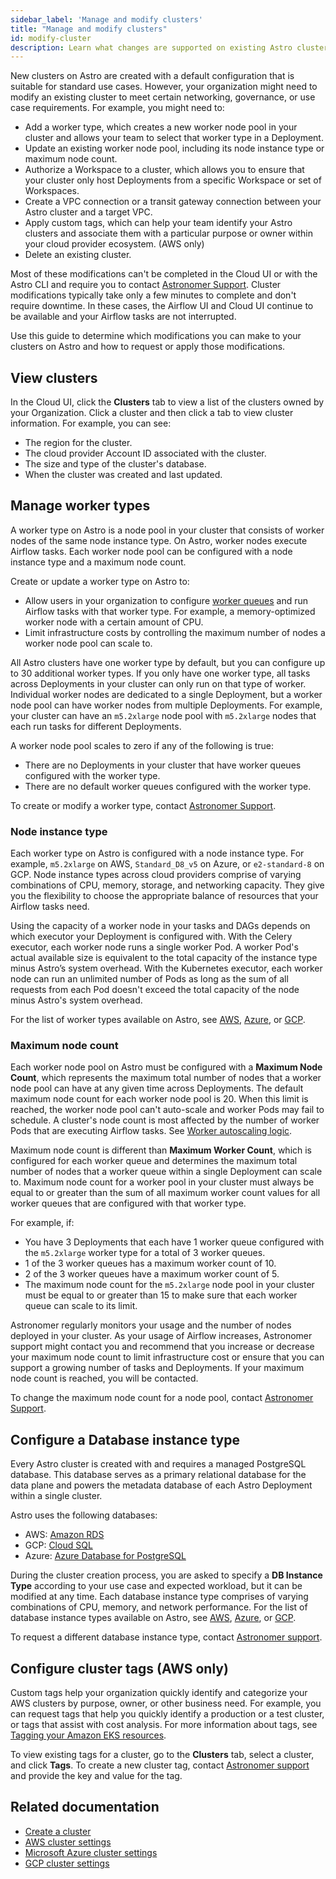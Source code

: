 ```yaml
---
sidebar_label: 'Manage and modify clusters'
title: "Manage and modify clusters"
id: modify-cluster
description: Learn what changes are supported on existing Astro clusters.
---
```


New clusters on Astro are created with a default configuration that is suitable for standard use cases. However, your organization might need to modify an existing cluster to meet certain networking, governance, or use case requirements. For example, you might need to:

- Add a worker type, which creates a new worker node pool in your cluster and allows your team to select that worker type in a Deployment.
- Update an existing worker node pool, including its node instance type or maximum node count.
- Authorize a Workspace to a cluster, which allows you to ensure that your cluster only host Deployments from a specific Workspace or set of Workspaces.
- Create a VPC connection or a transit gateway connection between your Astro cluster and a target VPC.
- Apply custom tags, which can help your team identify your Astro clusters and associate them with a particular purpose or owner within your cloud provider ecosystem. (AWS only)
- Delete an existing cluster.

Most of these modifications can't be completed in the Cloud UI or with the Astro CLI and require you to contact [Astronomer Support](https://cloud.astronomer.io/support). Cluster modifications typically take only a few minutes to complete and don't require downtime. In these cases, the Airflow UI and Cloud UI continue to be available and your Airflow tasks are not interrupted.

Use this guide to determine which modifications you can make to your clusters on Astro and how to request or apply those modifications.

## View clusters

In the Cloud UI, click the **Clusters** tab to view a list of the clusters owned by your Organization. Click a cluster and then click a tab to view cluster information. For example, you can see:

- The region for the cluster.
- The cloud provider Account ID associated with the cluster.
- The size and type of the cluster's database.
- When the cluster was created and last updated.

## Manage worker types

A worker type on Astro is a node pool in your cluster that consists of worker nodes of the same node instance type. On Astro, worker nodes execute Airflow tasks. Each worker node pool can be configured with a node instance type and a maximum node count.

Create or update a worker type on Astro to:

- Allow users in your organization to configure [worker queues](worker-queues.md) and run Airflow tasks with that worker type. For example, a memory-optimized worker node with a certain amount of CPU.
- Limit infrastructure costs by controlling the maximum number of nodes a worker node pool can scale to.

All Astro clusters have one worker type by default, but you can configure up to 30 additional worker types. If you only have one worker type, all tasks across Deployments in your cluster can only run on that type of worker. Individual worker nodes are dedicated to a single Deployment, but a worker node pool can have worker nodes from multiple Deployments. For example, your cluster can have an `m5.2xlarge` node pool with `m5.2xlarge` nodes that each run tasks for different Deployments.

A worker node pool scales to zero if any of the following is true:

- There are no Deployments in your cluster that have worker queues configured with the worker type.
- There are no default worker queues configured with the worker type.

To create or modify a worker type, contact [Astronomer Support](https://cloud.support.astronomer.io).

### Node instance type

Each worker type on Astro is configured with a node instance type. For example, `m5.2xlarge` on AWS, `Standard_D8_v5` on Azure, or `e2-standard-8` on GCP. Node instance types across cloud providers comprise of varying combinations of CPU, memory, storage, and networking capacity. They give you the flexibility to choose the appropriate balance of resources that your Airflow tasks need.

Using the capacity of a worker node in your tasks and DAGs depends on which executor your Deployment is configured with. With the Celery executor, each worker node runs a single worker Pod. A worker Pod's actual available size is equivalent to the total capacity of the instance type minus Astro’s system overhead. With the Kubernetes executor, each worker node can run an unlimited number of Pods as long as the sum of all requests from each Pod doesn't exceed the total capacity of the node minus Astro's system overhead.

For the list of worker types available on Astro, see [AWS](resource-reference-aws.md#worker-node-pools), [Azure](resource-reference-azure.md#worker-node-pools), or [GCP](resource-reference-gcp.md#worker-node-pools).

### Maximum node count

Each worker node pool on Astro must be configured with a **Maximum Node Count**, which represents the maximum total number of nodes that a worker node pool can have at any given time across Deployments. The default maximum node count for each worker node pool is 20. When this limit is reached, the worker node pool can't auto-scale and worker Pods may fail to schedule. A cluster's node count is most affected by the number of worker Pods that are executing Airflow tasks. See [Worker autoscaling logic](configure-worker-queues.md#worker-autoscaling-logic). 

Maximum node count is different than **Maximum Worker Count**, which is configured for each worker queue and determines the maximum total number of nodes that a worker queue within a single Deployment can scale to. Maximum node count for a worker pool in your cluster must always be equal to or greater than the sum of all maximum worker count values for all worker queues that are configured with that worker type.

For example, if:

- You have 3 Deployments that each have 1 worker queue configured with the `m5.2xlarge` worker type for a total of 3 worker queues.
- 1 of the 3 worker queues has a maximum worker count of 10.
- 2 of the 3 worker queues have a maximum worker count of 5.
- The maximum node count for the `m5.2xlarge` node pool in your cluster must be equal to or greater than 15 to make sure that each worker queue can scale to its limit.

Astronomer regularly monitors your usage and the number of nodes deployed in your cluster. As your usage of Airflow increases, Astronomer support might contact you and recommend that you increase or decrease your maximum node count to limit infrastructure cost or ensure that you can support a growing number of tasks and Deployments. If your maximum node count is reached, you will be contacted.

To change the maximum node count for a node pool, contact [Astronomer Support](https://cloud.astronomer.io/support).

## Configure a Database instance type

Every Astro cluster is created with and requires a managed PostgreSQL database. This database serves as a primary relational database for the data plane and powers the metadata database of each Astro Deployment within a single cluster.

Astro uses the following databases:

- AWS: [Amazon RDS](https://aws.amazon.com/rds/)
- GCP: [Cloud SQL](https://cloud.google.com/sql)
- Azure: [Azure Database for PostgreSQL](https://azure.microsoft.com/en-us/products/postgresql/)

During the cluster creation process, you are asked to specify a **DB Instance Type** according to your use case and expected workload, but it can be modified at any time. Each database instance type comprises of varying combinations of CPU, memory, and network performance. For the list of database instance types available on Astro, see [AWS](resource-reference-aws.md#rds-instance-type), [Azure](resource-reference-azure.md#db-instance-type), or [GCP](resource-reference-gcp.md#db-instance-type).

To request a different database instance type, contact [Astronomer support](https://cloud.astronomer.io/support).

## Configure cluster tags (AWS only)

Custom tags help your organization quickly identify and categorize your AWS clusters by purpose, owner, or other business need. For example, you can request tags that help you quickly identify a production or a test cluster, or tags that assist with cost analysis. For more information about tags, see [Tagging your Amazon EKS resources](https://docs.aws.amazon.com/eks/latest/userguide/eks-using-tags.html).

To view existing tags for a cluster, go to the **Clusters** tab, select a cluster, and click **Tags**. To create a new cluster tag, contact [Astronomer support](https://cloud.astronomer.io/support) and provide the key and value for the tag.

## Related documentation

- [Create a cluster](create-cluster.md)
- [AWS cluster settings](resource-reference-aws.md)
- [Microsoft Azure cluster settings](resource-reference-azure.md)
- [GCP cluster settings](resource-reference-gcp.md)
